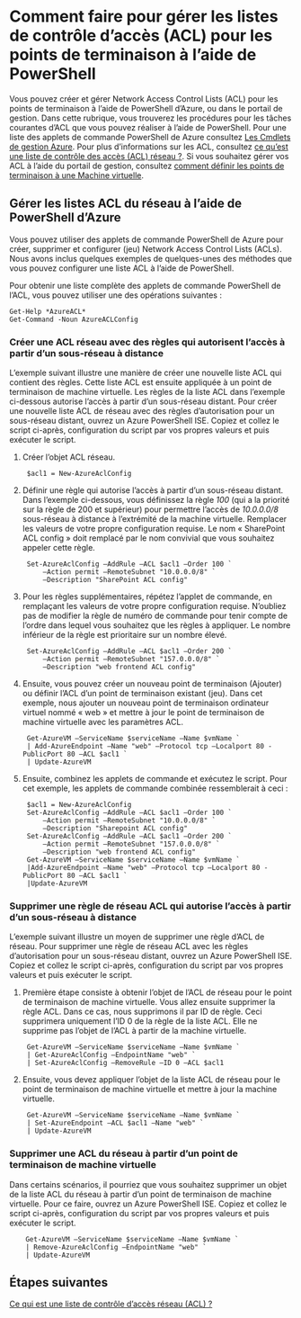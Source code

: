 <properties
   pageTitle="Comment faire pour gérer les listes de contrôle d’accès (ACL) pour les points de terminaison à l’aide de PowerShell"
   description="Découvrez comment gérer les ACL avec PowerShell"
   services="virtual-network"
   documentationCenter="na"
   authors="jimdial"
   manager="carmonm"
   editor="tysonn" />
<tags
   ms.service="virtual-network"
   ms.devlang="na"
   ms.topic="article"
   ms.tgt_pltfrm="na"
   ms.workload="infrastructure-services"
   ms.date="03/15/2016"
   ms.author="jdial" />

# <a name="how-to-manage-access-control-lists-acls-for-endpoints-by-using-powershell"></a>Comment faire pour gérer les listes de contrôle d’accès (ACL) pour les points de terminaison à l’aide de PowerShell

Vous pouvez créer et gérer Network Access Control Lists (ACL) pour les points de terminaison à l’aide de PowerShell d’Azure, ou dans le portail de gestion. Dans cette rubrique, vous trouverez les procédures pour les tâches courantes d’ACL que vous pouvez réaliser à l’aide de PowerShell. Pour une liste des applets de commande PowerShell de Azure consultez [Les Cmdlets de gestion Azure](http://go.microsoft.com/fwlink/?LinkId=317721). Pour plus d’informations sur les ACL, consultez [ce qu’est une liste de contrôle des accès (ACL) réseau ?](virtual-networks-acl.md). Si vous souhaitez gérer vos ACL à l’aide du portail de gestion, consultez [comment définir les points de terminaison à une Machine virtuelle](../virtual-machines/virtual-machines-windows-classic-setup-endpoints.md).

## <a name="manage-network-acls-by-using-azure-powershell"></a>Gérer les listes ACL du réseau à l’aide de PowerShell d’Azure

Vous pouvez utiliser des applets de commande PowerShell de Azure pour créer, supprimer et configurer (jeu) Network Access Control Lists (ACLs). Nous avons inclus quelques exemples de quelques-unes des méthodes que vous pouvez configurer une liste ACL à l’aide de PowerShell.

Pour obtenir une liste complète des applets de commande PowerShell de l’ACL, vous pouvez utiliser une des opérations suivantes :

    Get-Help *AzureACL*
    Get-Command -Noun AzureACLConfig

### <a name="create-a-network-acl-with-rules-that-permit-access-from-a-remote-subnet"></a>Créer une ACL réseau avec des règles qui autorisent l’accès à partir d’un sous-réseau à distance

L’exemple suivant illustre une manière de créer une nouvelle liste ACL qui contient des règles. Cette liste ACL est ensuite appliquée à un point de terminaison de machine virtuelle. Les règles de la liste ACL dans l’exemple ci-dessous autorise l’accès à partir d’un sous-réseau distant. Pour créer une nouvelle liste ACL de réseau avec des règles d’autorisation pour un sous-réseau distant, ouvrez un Azure PowerShell ISE. Copiez et collez le script ci-après, configuration du script par vos propres valeurs et puis exécuter le script.

1. Créer l’objet ACL réseau.

        $acl1 = New-AzureAclConfig

1. Définir une règle qui autorise l’accès à partir d’un sous-réseau distant. Dans l’exemple ci-dessous, vous définissez la règle *100* (qui a la priorité sur la règle de 200 et supérieur) pour permettre l’accès de *10.0.0.0/8* sous-réseau à distance à l’extrémité de la machine virtuelle. Remplacer les valeurs de votre propre configuration requise. Le nom « SharePoint ACL config » doit remplacé par le nom convivial que vous souhaitez appeler cette règle.

        Set-AzureAclConfig –AddRule –ACL $acl1 –Order 100 `
            –Action permit –RemoteSubnet "10.0.0.0/8" `
            –Description "SharePoint ACL config"

1. Pour les règles supplémentaires, répétez l’applet de commande, en remplaçant les valeurs de votre propre configuration requise. N’oubliez pas de modifier la règle de numéro de commande pour tenir compte de l’ordre dans lequel vous souhaitez que les règles à appliquer. Le nombre inférieur de la règle est prioritaire sur un nombre élevé.

        Set-AzureAclConfig –AddRule –ACL $acl1 –Order 200 `
            –Action permit –RemoteSubnet "157.0.0.0/8" `
            –Description "web frontend ACL config"

1. Ensuite, vous pouvez créer un nouveau point de terminaison (Ajouter) ou définir l’ACL d’un point de terminaison existant (jeu). Dans cet exemple, nous ajouter un nouveau point de terminaison ordinateur virtuel nommé « web » et mettre à jour le point de terminaison de machine virtuelle avec les paramètres ACL.

        Get-AzureVM –ServiceName $serviceName –Name $vmName `
        | Add-AzureEndpoint –Name "web" –Protocol tcp –Localport 80 - PublicPort 80 –ACL $acl1 `
        | Update-AzureVM

1. Ensuite, combinez les applets de commande et exécutez le script. Pour cet exemple, les applets de commande combinée ressemblerait à ceci :

        $acl1 = New-AzureAclConfig
        Set-AzureAclConfig –AddRule –ACL $acl1 –Order 100 `
            –Action permit –RemoteSubnet "10.0.0.0/8" `
            –Description "Sharepoint ACL config"
        Set-AzureAclConfig –AddRule –ACL $acl1 –Order 200 `
            –Action permit –RemoteSubnet "157.0.0.0/8" `
            –Description "web frontend ACL config"
        Get-AzureVM –ServiceName $serviceName –Name $vmName `
        |Add-AzureEndpoint –Name "web" –Protocol tcp –Localport 80 - PublicPort 80 –ACL $acl1 `
        |Update-AzureVM

### <a name="remove-a-network-acl-rule-that-permits-access-from-a-remote-subnet"></a>Supprimer une règle de réseau ACL qui autorise l’accès à partir d’un sous-réseau à distance

L’exemple suivant illustre un moyen de supprimer une règle d’ACL de réseau.  Pour supprimer une règle de réseau ACL avec les règles d’autorisation pour un sous-réseau distant, ouvrez un Azure PowerShell ISE. Copiez et collez le script ci-après, configuration du script par vos propres valeurs et puis exécuter le script.

1. Première étape consiste à obtenir l’objet de l’ACL de réseau pour le point de terminaison de machine virtuelle. Vous allez ensuite supprimer la règle ACL. Dans ce cas, nous supprimons il par ID de règle. Ceci supprimera uniquement l’ID 0 de la règle de la liste ACL. Elle ne supprime pas l’objet de l’ACL à partir de la machine virtuelle.

        Get-AzureVM –ServiceName $serviceName –Name $vmName `
        | Get-AzureAclConfig –EndpointName "web" `
        | Set-AzureAclConfig –RemoveRule –ID 0 –ACL $acl1

1. Ensuite, vous devez appliquer l’objet de la liste ACL de réseau pour le point de terminaison de machine virtuelle et mettre à jour la machine virtuelle.

        Get-AzureVM –ServiceName $serviceName –Name $vmName `
        | Set-AzureEndpoint –ACL $acl1 –Name "web" `
        | Update-AzureVM

### <a name="remove-a-network-acl-from-a-virtual-machine-endpoint"></a>Supprimer une ACL du réseau à partir d’un point de terminaison de machine virtuelle

Dans certains scénarios, il pourriez que vous souhaitez supprimer un objet de la liste ACL du réseau à partir d’un point de terminaison de machine virtuelle. Pour ce faire, ouvrez un Azure PowerShell ISE. Copiez et collez le script ci-après, configuration du script par vos propres valeurs et puis exécuter le script.

        Get-AzureVM –ServiceName $serviceName –Name $vmName `
        | Remove-AzureAclConfig –EndpointName "web" `
        | Update-AzureVM

## <a name="next-steps"></a>Étapes suivantes

[Ce qui est une liste de contrôle d’accès réseau (ACL) ?](virtual-networks-acl.md)
